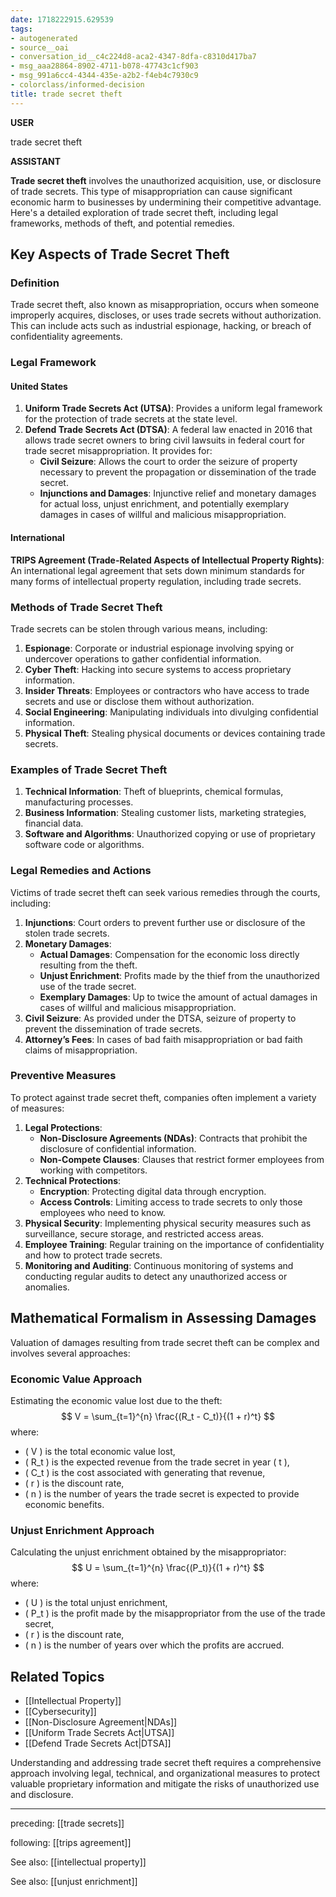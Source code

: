 ```yaml
---
date: 1718222915.629539
tags:
- autogenerated
- source__oai
- conversation_id__c4c224d8-aca2-4347-8dfa-c8310d417ba7
- msg_aaa28864-8902-4711-b078-47743c1cf903
- msg_991a6cc4-4344-435e-a2b2-f4eb4c7930c9
- colorclass/informed-decision
title: trade secret theft
---
```


**USER**

trade secret theft


**ASSISTANT**

**Trade secret theft** involves the unauthorized acquisition, use, or disclosure of trade secrets. This type of misappropriation can cause significant economic harm to businesses by undermining their competitive advantage. Here's a detailed exploration of trade secret theft, including legal frameworks, methods of theft, and potential remedies.

## Key Aspects of Trade Secret Theft

### Definition

Trade secret theft, also known as misappropriation, occurs when someone improperly acquires, discloses, or uses trade secrets without authorization. This can include acts such as industrial espionage, hacking, or breach of confidentiality agreements.

### Legal Framework

#### United States

1. **Uniform Trade Secrets Act (UTSA)**: Provides a uniform legal framework for the protection of trade secrets at the state level.
2. **Defend Trade Secrets Act (DTSA)**: A federal law enacted in 2016 that allows trade secret owners to bring civil lawsuits in federal court for trade secret misappropriation. It provides for:
   - **Civil Seizure**: Allows the court to order the seizure of property necessary to prevent the propagation or dissemination of the trade secret.
   - **Injunctions and Damages**: Injunctive relief and monetary damages for actual loss, unjust enrichment, and potentially exemplary damages in cases of willful and malicious misappropriation.

#### International

**TRIPS Agreement (Trade-Related Aspects of Intellectual Property Rights)**: An international legal agreement that sets down minimum standards for many forms of intellectual property regulation, including trade secrets.

### Methods of Trade Secret Theft

Trade secrets can be stolen through various means, including:

1. **Espionage**: Corporate or industrial espionage involving spying or undercover operations to gather confidential information.
2. **Cyber Theft**: Hacking into secure systems to access proprietary information.
3. **Insider Threats**: Employees or contractors who have access to trade secrets and use or disclose them without authorization.
4. **Social Engineering**: Manipulating individuals into divulging confidential information.
5. **Physical Theft**: Stealing physical documents or devices containing trade secrets.

### Examples of Trade Secret Theft

1. **Technical Information**: Theft of blueprints, chemical formulas, manufacturing processes.
2. **Business Information**: Stealing customer lists, marketing strategies, financial data.
3. **Software and Algorithms**: Unauthorized copying or use of proprietary software code or algorithms.

### Legal Remedies and Actions

Victims of trade secret theft can seek various remedies through the courts, including:

1. **Injunctions**: Court orders to prevent further use or disclosure of the stolen trade secrets.
2. **Monetary Damages**:
   - **Actual Damages**: Compensation for the economic loss directly resulting from the theft.
   - **Unjust Enrichment**: Profits made by the thief from the unauthorized use of the trade secret.
   - **Exemplary Damages**: Up to twice the amount of actual damages in cases of willful and malicious misappropriation.
3. **Civil Seizure**: As provided under the DTSA, seizure of property to prevent the dissemination of trade secrets.
4. **Attorney’s Fees**: In cases of bad faith misappropriation or bad faith claims of misappropriation.

### Preventive Measures

To protect against trade secret theft, companies often implement a variety of measures:

1. **Legal Protections**:
   - **Non-Disclosure Agreements (NDAs)**: Contracts that prohibit the disclosure of confidential information.
   - **Non-Compete Clauses**: Clauses that restrict former employees from working with competitors.
2. **Technical Protections**:
   - **Encryption**: Protecting digital data through encryption.
   - **Access Controls**: Limiting access to trade secrets to only those employees who need to know.
3. **Physical Security**: Implementing physical security measures such as surveillance, secure storage, and restricted access areas.
4. **Employee Training**: Regular training on the importance of confidentiality and how to protect trade secrets.
5. **Monitoring and Auditing**: Continuous monitoring of systems and conducting regular audits to detect any unauthorized access or anomalies.

## Mathematical Formalism in Assessing Damages

Valuation of damages resulting from trade secret theft can be complex and involves several approaches:

### Economic Value Approach

Estimating the economic value lost due to the theft:
$$
V = \sum_{t=1}^{n} \frac{(R_t - C_t)}{(1 + r)^t}
$$
where:
- \( V \) is the total economic value lost,
- \( R_t \) is the expected revenue from the trade secret in year \( t \),
- \( C_t \) is the cost associated with generating that revenue,
- \( r \) is the discount rate,
- \( n \) is the number of years the trade secret is expected to provide economic benefits.

### Unjust Enrichment Approach

Calculating the unjust enrichment obtained by the misappropriator:
$$
U = \sum_{t=1}^{n} \frac{(P_t)}{(1 + r)^t}
$$
where:
- \( U \) is the total unjust enrichment,
- \( P_t \) is the profit made by the misappropriator from the use of the trade secret,
- \( r \) is the discount rate,
- \( n \) is the number of years over which the profits are accrued.

## Related Topics

- [[Intellectual Property]]
- [[Cybersecurity]]
- [[Non-Disclosure Agreement|NDAs]]
- [[Uniform Trade Secrets Act|UTSA]]
- [[Defend Trade Secrets Act|DTSA]]

Understanding and addressing trade secret theft requires a comprehensive approach involving legal, technical, and organizational measures to protect valuable proprietary information and mitigate the risks of unauthorized use and disclosure.


---

preceding: [[trade secrets]]  


following: [[trips agreement]]

See also: [[intellectual property]]


See also: [[unjust enrichment]]